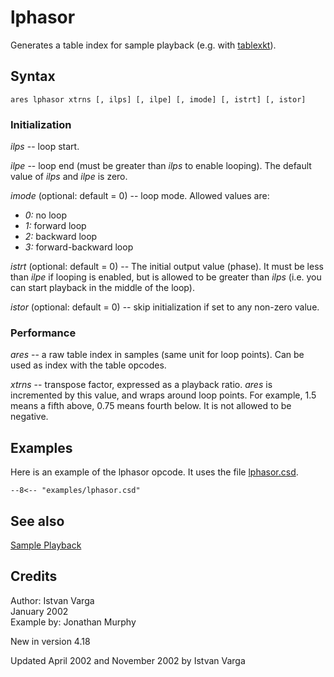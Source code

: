 <!--
id:lphasor
category:Signal Generators:Sample Playback
-->
# lphasor
Generates a table index for sample playback (e.g. with [tablexkt](../../opcodes/tablexkt)).

## Syntax
``` csound-orc
ares lphasor xtrns [, ilps] [, ilpe] [, imode] [, istrt] [, istor]
```

### Initialization

_ilps_ -- loop start.

_ilpe_ -- loop end (must be greater than _ilps_ to enable looping).  The default value of _ilps_ and _ilpe_ is zero.

_imode_ (optional: default = 0) -- loop mode. Allowed values are:

*  _0:_ no loop
*  _1:_ forward loop
*  _2:_ backward loop
*  _3:_ forward-backward loop

_istrt_ (optional: default = 0) -- The initial output value (phase). It must be less than _ilpe_ if looping is enabled, but is allowed to be greater than _ilps_ (i.e. you can start playback in the middle of the loop).

_istor_ (optional: default = 0) -- skip initialization if set to any non-zero value.

### Performance

_ares_ -- a raw table index in samples (same unit for loop points). Can be used as index with the table opcodes.

_xtrns_ -- transpose factor, expressed as a playback ratio. _ares_ is incremented by this value, and wraps around loop points. For example, 1.5 means a fifth above, 0.75 means fourth below. It is not allowed to be negative.

## Examples

Here is an example of the lphasor opcode. It uses the file [lphasor.csd](../../examples/lphasor.csd).

``` csound-csd title="Example of the lphasor opcode." linenums="1"
--8<-- "examples/lphasor.csd"
```

## See also

[Sample Playback](../../siggen/sample)

## Credits

Author: Istvan Varga<br>
January 2002<br>
Example by: Jonathan Murphy<br>

New in version 4.18

Updated April 2002 and November 2002 by Istvan Varga

